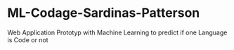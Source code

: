# ML-Codage-Sardinas-Patterson
 Web Application Prototyp with Machine Learning to predict if one Language is Code or not 
